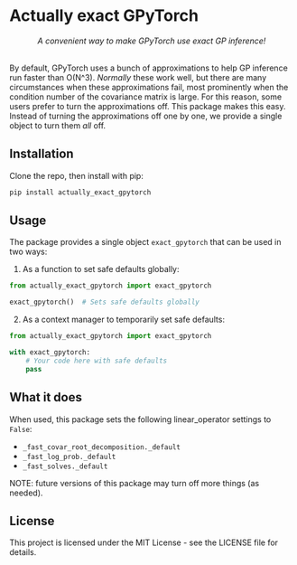 # Actually exact GPyTorch

<div align="center">
<i>A convenient way to make GPyTorch use exact GP inference!</i>
</div>
<br>

By default, GPyTorch uses a bunch of approximations to help GP inference run
faster than O(N^3). _Normally_ these work well, but there are many circumstances
when these approximations fail, most prominently when the condition number of the
covariance matrix is large. For this reason, some users prefer to turn the approximations off.
This package makes this easy. Instead of turning the approximations off one by one,
we provide a single object to turn them *all* off.

## Installation

Clone the repo, then install with pip:

```bash
pip install actually_exact_gpytorch
```

## Usage

The package provides a single object `exact_gpytorch` that can be used in two ways:

1. As a function to set safe defaults globally:

```python
from actually_exact_gpytorch import exact_gpytorch

exact_gpytorch()  # Sets safe defaults globally
```

2. As a context manager to temporarily set safe defaults:

```python
from actually_exact_gpytorch import exact_gpytorch

with exact_gpytorch:
    # Your code here with safe defaults
    pass
```

## What it does

When used, this package sets the following linear_operator settings to `False`:
- `_fast_covar_root_decomposition._default`
- `_fast_log_prob._default`
- `_fast_solves._default`

NOTE: future versions of this package may turn off more things (as needed).

## License

This project is licensed under the MIT License - see the LICENSE file for details.

